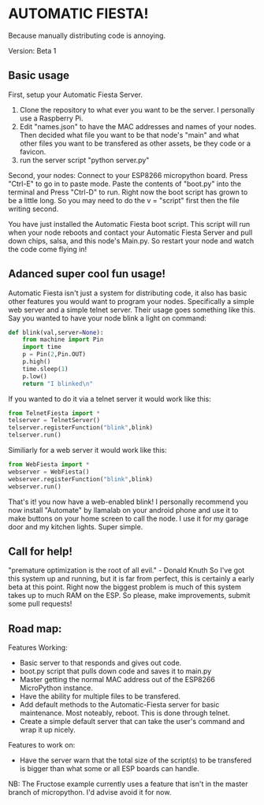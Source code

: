 # AUTOMATIC FIESTA!

Because manually distributing code is annoying.

Version: Beta 1

## Basic usage
First, setup your Automatic Fiesta Server.

1. Clone the repository to what ever you want to be the server. I personally use a Raspberry Pi.
2. Edit "names.json" to have the MAC addresses and names of your nodes. Then decided what file you want to be that node's "main" and what other files you want to be transfered as other assets, be they code or a favicon.
3. run the server script "python server.py"

Second, your nodes:
Connect to your ESP8266 micropython board. Press "Ctrl-E" to go in to paste mode. Paste the contents of "boot.py" into the terminal and Press "Ctrl-D" to run. Right now the boot script has grown to be a little long. So you may need to do the v = "script" first then the file writing second. 

You have just installed the Automatic Fiesta boot script. This script will run when your node reboots and contact your Automatic Fiesta Server and pull down chips, salsa, and this node's Main.py. So restart your node and watch the code come flying in!

## Adanced super cool fun usage!
Automatic Fiesta isn't just a system for distributing code, it also has basic other features you would want to program your nodes. Specifically a simple web server and a simple telnet server. Their usage goes something like this. Say you wanted to have your node blink a light on command:

```python
def blink(val,server=None):
	from machine import Pin
	import time
	p = Pin(2,Pin.OUT)
	p.high()
	time.sleep(1)
	p.low()
	return "I blinked\n"
```

If you wanted to do it via a telnet server it would work like this:

```python
from TelnetFiesta import *
telserver = TelnetServer()
telserver.registerFunction("blink",blink)
telserver.run()
```

Similiarly for a web server it would work like this:

```python
from WebFiesta import *
webserver = WebFiesta()
webserver.registerFunction("blink",blink)
webserver.run()
```

That's it! you now have a web-enabled blink! I personally recommend you now install "Automate" by llamalab on your android phone and use it to make buttons on your home screen to call the node. I use it for my garage door and my kitchen lights. Super simple. 

## Call for help!
"premature optimization is the root of all evil." - Donald Knuth
So I've got this system up and running, but it is far from perfect, this is certainly a early beta at this point. Right now the biggest problem is much of this system takes up to much RAM on the ESP. So please, make improvements, submit some pull requests!

## Road map:

Features Working:
* Basic server to that responds and gives out code.
* boot.py script that pulls down code and saves it to main.py
* Master getting the normal MAC address out of the ESP8266 MicroPython instance.
* Have the ability for multiple files to be transfered.
* Add default methods to the Automatic-Fiesta server for basic maintenance. Most noteably, reboot. This is done through telnet.
* Create a simple default server that can take the user's command and wrap it up nicely.

Features to work on:
* Have the server warn that the total size of the script(s) to be transfered is bigger than what some or all ESP boards can handle.

NB: The Fructose example currently uses a feature that isn't in the master branch of micropython. I'd advise avoid it for now. 

